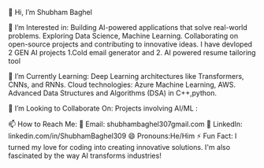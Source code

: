 👋 Hi, I’m Shubham Baghel

👀 I’m Interested in:
Building AI-powered applications that solve real-world problems.
Exploring Data Science, Machine Learning.
Collaborating on open-source projects and contributing to innovative ideas.
I have devloped 2 GEN AI projects 1.Cold email generator and 2. AI powered resume tailoring tool

🌱 I’m Currently Learning:
Deep Learning architectures like Transformers, CNNs, and RNNs.
Cloud technologies: Azure Machine Learning, AWS.
Advanced Data Structures and Algorithms (DSA) in C++,python.

💞️ I’m Looking to Collaborate On:
Projects involving AI/ML :
  
📫 How to Reach Me:
📧 Email: shubhambaghel307gmail.com
💼 LinkedIn: linkedin.com/in/ShubhamBaghel309
😄 Pronouns:He/Him
⚡ Fun Fact:
I turned my love for coding into creating innovative solutions. I'm also fascinated by the way AI transforms industries!
